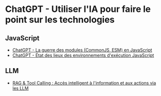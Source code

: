 # ChatGPT - Utiliser l'IA pour faire le point sur les technologies

## JavaScript

* [ChatGPT - La guerre des modules (CommonJS, ESM) en JavaScript](js-modules.md)
* [ChatGPT - État des lieux des environnements d'exécution JavaScript](js-runtimes.md)

## LLM

* [RAG & Tool Calling : Accès intelligent à l'information et aux actions via les LLM](rag-et-toolcalling-v2.md)
